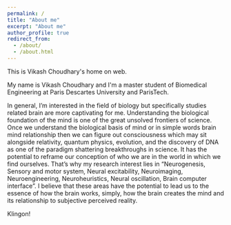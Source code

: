 ```yaml
---
permalink: /
title: "About me"
excerpt: "About me"
author_profile: true
redirect_from: 
  - /about/
  - /about.html
---
```


This is Vikash Choudhary's home on web.

My name is Vikash Choudhary and I'm a master student of Biomedical Engineering at Paris Descartes University and ParisTech. 

In general, I’m interested in the field of biology but specifically studies related brain are more captivating for me. Understanding the biological foundation of the mind is one of the great unsolved frontiers of science. Once we understand the biological basis of mind or in simple words brain mind relationship then we can figure out consciousness which may sit alongside relativity, quantum physics, evolution, and the discovery of DNA as one of the paradigm shattering breakthroughs in science. It has the potential to reframe our conception of who we are in the world in which we find ourselves. That’s why my research interest lies in “Neurogenesis, Sensory and motor system, Neural excitability, Neuroimaging, Neuroengineering, Neuroheuristics, Neural oscillation, Brain computer interface”. I believe that these areas have the potential to lead us to the essence of how the brain works, simply, how the brain creates the mind and its relationship to subjective perceived reality. 

Klingon!
